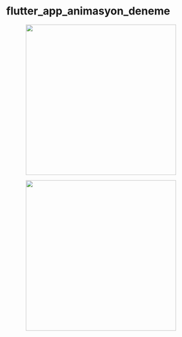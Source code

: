 # flutter_app_animasyon_deneme
 
 
<p align="center">
  <img src="https://i.hizliresim.com/k90nAv.png" width="400">
</p>

<p align="center">
  <img src="https://i.hizliresim.com/y6jLla.png" width="400">
</p>
 
